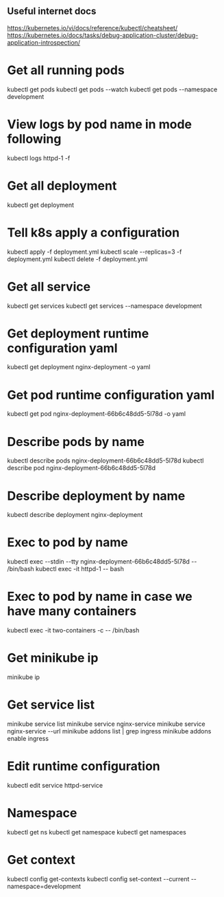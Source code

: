 ## Useful internet docs
https://kubernetes.io/vi/docs/reference/kubectl/cheatsheet/
https://kubernetes.io/docs/tasks/debug-application-cluster/debug-application-introspection/

# Get all running pods
kubectl get pods
kubectl get pods --watch
kubectl get pods --namespace development
# View logs by pod name in mode following
kubectl logs httpd-1 -f

# Get all deployment
kubectl get deployment

# Tell k8s apply a configuration
kubectl apply -f deployment.yml
kubectl scale --replicas=3 -f deployment.yml
kubectl delete -f deployment.yml 


# Get all service
kubectl get services
kubectl get services --namespace development
# Get deployment runtime configuration yaml
kubectl get deployment nginx-deployment -o yaml

# Get pod runtime configuration yaml
kubectl get pod nginx-deployment-66b6c48dd5-5l78d -o yaml

# Describe pods by name
kubectl describe pods nginx-deployment-66b6c48dd5-5l78d
kubectl describe pod nginx-deployment-66b6c48dd5-5l78d

# Describe deployment by name
kubectl describe deployment nginx-deployment

# Exec to pod by name
kubectl exec --stdin --tty nginx-deployment-66b6c48dd5-5l78d -- /bin/bash
kubectl exec -it httpd-1 -- bash
# Exec to pod by name in case we have many containers
kubectl exec -it two-containers -c <container name> -- /bin/bash

# Get minikube ip
minikube ip

# Get service list
minikube service list
minikube service nginx-service
minikube service nginx-service --url
minikube addons list | grep ingress
minikube addons enable ingress

# Edit runtime configuration
kubectl edit service httpd-service

# Namespace
kubectl get ns
kubectl get namespace
kubectl get namespaces

# Get context
kubectl config get-contexts
kubectl config set-context --current --namespace=development